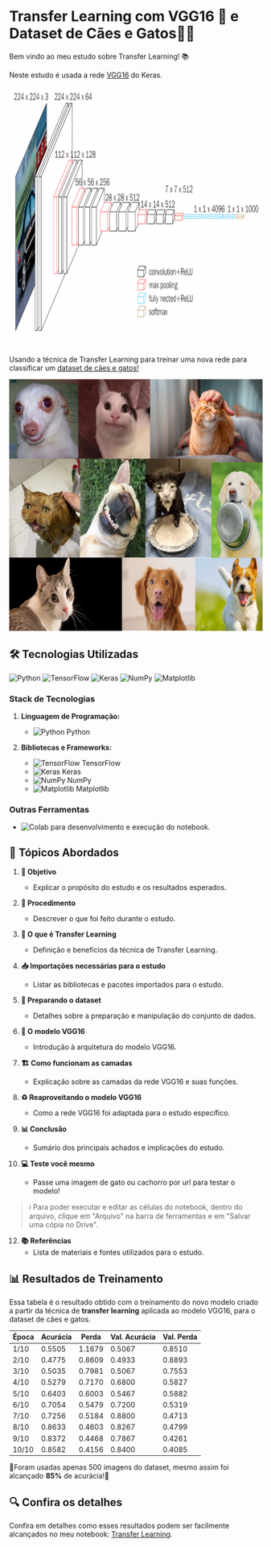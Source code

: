 # Transfer Learning com VGG16 🧠 e Dataset de Cães e Gatos🐶🐱 

Bem vindo ao meu estudo sobre Transfer Learning! 📚

Neste estudo é usada a rede [VGG16](https://keras.io/api/applications/vgg/#vgg16-function) do Keras.
<div align="center">
  <img src="/imgs/estrutura_vgg16.png" alt="Arquitetura VGG16" height=500px width=650px/>
</div>
<br>

Usando a técnica de Transfer Learning para treinar uma nova rede para classificar um [dataset de cães e gatos!](https://www.microsoft.com/en-us/download/details.aspx?id=54765)
<br>
<div align="center">
  <img src="/imgs/dataset.png" alt="Dataset"  height=500px width=650px/>
</div>

## 🛠️ Tecnologias Utilizadas

![Python](https://img.shields.io/badge/-Python-333?style=flat&logo=python&logoColor=white)
![TensorFlow](https://img.shields.io/badge/-TensorFlow-FF6F00?style=flat&logo=tensorflow&logoColor=white)
![Keras](https://img.shields.io/badge/-Keras-D00000?style=flat&logo=keras&logoColor=white)
![NumPy](https://img.shields.io/badge/-NumPy-013243?style=flat&logo=numpy&logoColor=white)
![Matplotlib](https://img.shields.io/badge/-Matplotlib-11557C?style=flat&logo=matplotlib&logoColor=white)

### Stack de Tecnologias

1. **Linguagem de Programação:**
   - ![Python](https://img.shields.io/badge/-Python-333?style=flat&logo=python&logoColor=white) Python

2. **Bibliotecas e Frameworks:**
   - ![TensorFlow](https://img.shields.io/badge/-TensorFlow-FF6F00?style=flat&logo=tensorflow&logoColor=white) TensorFlow
   - ![Keras](https://img.shields.io/badge/-Keras-D00000?style=flat&logo=keras&logoColor=white) Keras
   - ![NumPy](https://img.shields.io/badge/-NumPy-013243?style=flat&logo=numpy&logoColor=white) NumPy
   - ![Matplotlib](https://img.shields.io/badge/-Matplotlib-11557C?style=flat&logo=matplotlib&logoColor=white) Matplotlib

### Outras Ferramentas

- ![Colab](https://img.shields.io/badge/-Google%20Colab-F9AB00?style=flat&logo=google-colab&logoColor=white) para desenvolvimento e execução do notebook.

## 📑 Tópicos Abordados

1. **🎯 Objetivo**
   - Explicar o propósito do estudo e os resultados esperados.

2. **📝 Procedimento**
   - Descrever o que foi feito durante o estudo.

3. **🔄 O que é Transfer Learning**
   - Definição e benefícios da técnica de Transfer Learning.

4. **📥 Importações necessárias para o estudo**
   - Listar as bibliotecas e pacotes importados para o estudo.

5. **📂 Preparando o dataset**
   - Detalhes sobre a preparação e manipulação do conjunto de dados.

6. **🧠 O modelo VGG16**
   - Introdução à arquitetura do modelo VGG16.

7. **🏗️ Como funcionam as camadas**
   - Explicação sobre as camadas da rede VGG16 e suas funções.

8. **♻️ Reaproveitando o modelo VGG16**
   - Como a rede VGG16 foi adaptada para o estudo específico.

9. **📊 Conclusão**
   - Sumário dos principais achados e implicações do estudo.

10. **💻 Teste você mesmo**
    - Passe uma imagem de gato ou cachorro por url para testar o modelo!
>ℹ️ Para poder executar e editar as células do notebook, dentro do arquivo, clique em "Arquivo" na barra de ferramentas e em "Salvar uma cópia no Drive".

12. **📚 Referências**
    - Lista de materiais e fontes utilizados para o estudo.


## 📊 Resultados de Treinamento
Essa tabela é o resultado obtido com o treinamento do novo modelo criado a partir da técnica de **transfer learning** aplicada ao modelo VGG16, para o dataset de cães e gatos.

| Época | Acurácia | Perda   | Val. Acurácia | Val. Perda |
|-------|----------|---------|---------------|------------|
| 1/10  | 0.5505   | 1.1679  | 0.5067        | 0.8510     |
| 2/10  | 0.4775   | 0.8609  | 0.4933        | 0.8893     |
| 3/10  | 0.5035   | 0.7981  | 0.5067        | 0.7553     |
| 4/10  | 0.5279   | 0.7170  | 0.6800        | 0.5827     |
| 5/10  | 0.6403   | 0.6003  | 0.5467        | 0.5882     |
| 6/10  | 0.7054   | 0.5479  | 0.7200        | 0.5319     |
| 7/10  | 0.7256   | 0.5184  | 0.8800        | 0.4713     |
| 8/10  | 0.8633   | 0.4603  | 0.8267        | 0.4799     |
| 9/10  | 0.8372   | 0.4468  | 0.7867        | 0.4261     |
| 10/10 | 0.8582   | 0.4156  | 0.8400        | 0.4085     |

🎉Foram usadas apenas 500 imagens do dataset, mesmo assim foi alcançado **85%** de acurácia!🎉

## 🔍 Confira os detalhes
Confira em detalhes como esses resultados podem ser facilmente alcançados no meu notebook: [Transfer Learning](https://colab.research.google.com/drive/1iAtTVHvMrdut0jFS-CVh09KbLHI5B9xY?usp=sharing).
